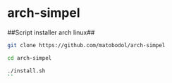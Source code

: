 # arch-simpel
##Script installer arch linux##

```bash
git clone https://github.com/matobodol/arch-simpel
```
```bash
cd arch-simpel
```
```bash
./install.sh
``
